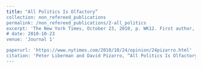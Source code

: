 ```yaml
---
title: "All Politics Is Olfactory”
collection: non_refereed_publications
permalink: /non_refereed_publications/2-all_politics
excerpt: 'The New York Times, October 23, 2010, p. WK12. First author, coauthored with David Pizarro.'
# date: 2010-10-23
venue: 'Journal 1'

paperurl: 'https://www.nytimes.com/2010/10/24/opinion/24pizarro.html' 
citation: 'Peter Liberman and David Pizarro, “All Politics Is Olfactory” [Op-Ed], <i>The New York Times</i>, October 23, 2010, p. WK12.'
---
```



<!-- [Read paper here](http://www.foreignaffairs.com/articles/141036/peter-liberman-and-julie-a-george/will-conquest-pdf) -->

<!-- Recommended citation: Your Name, You. (2009). "Paper Title Number 1." <i>Journal 1</i>. 1(1). -->
